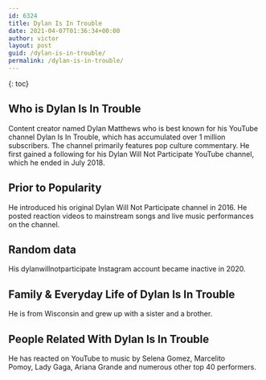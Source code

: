 ```yaml
---
id: 6324
title: Dylan Is In Trouble
date: 2021-04-07T01:36:34+00:00
author: victor
layout: post
guid: /dylan-is-in-trouble/
permalink: /dylan-is-in-trouble/
---
```



{: toc}


## Who is Dylan Is In Trouble



Content creator named Dylan Matthews who is best known for his YouTube channel Dylan Is In Trouble, which has accumulated over 1 million subscribers. The channel primarily features pop culture commentary. He first gained a following for his Dylan Will Not Participate YouTube channel, which he ended in July 2018. 

                
                
                
## Prior to Popularity



He introduced his original Dylan Will Not Participate channel in 2016. He posted reaction videos to mainstream songs and live music performances on the channel. 

                
                
                
## Random data



His dylanwillnotparticipate Instagram account became inactive in 2020. 

                
                
                
## Family & Everyday Life of Dylan Is In Trouble



He is from Wisconsin and grew up with a sister and a brother.

                
                
                
## People Related With Dylan Is In Trouble



He has reacted on YouTube to music by Selena Gomez, Marcelito Pomoy, Lady Gaga, Ariana Grande and numerous other top 40 performers.

                
              
            
          
          
          